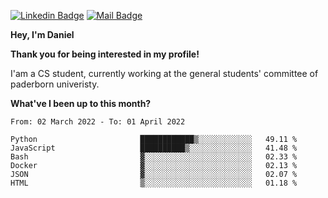 [![Linkedin Badge](https://img.shields.io/badge/-LinkedIn-0e76a8?style=flat-square&logo=Linkedin&logoColor=white)](https://www.linkedin.com/in/daniel-negi-592ba3223/)
[![Mail Badge](https://img.shields.io/badge/Gmail-D14836?style=flat-square&logo=gmail&logoColor=white)](mailto:daniel.ravi.negi@googlemail.com)

**Hey, I'm Daniel**

**Thank you for being interested in my profile!**

I'am a CS student, currently working at the general students' committee of paderborn univeristy.

**What've I been up to this month?** 

<!--START_SECTION:waka-->

```text
From: 02 March 2022 - To: 01 April 2022

Python                       ████████████▒░░░░░░░░░░░░   49.11 %
JavaScript                   ██████████▒░░░░░░░░░░░░░░   41.48 %
Bash                         ▓░░░░░░░░░░░░░░░░░░░░░░░░   02.33 %
Docker                       ▓░░░░░░░░░░░░░░░░░░░░░░░░   02.13 %
JSON                         ▓░░░░░░░░░░░░░░░░░░░░░░░░   02.07 %
HTML                         ▒░░░░░░░░░░░░░░░░░░░░░░░░   01.18 %
```

<!--END_SECTION:waka-->
